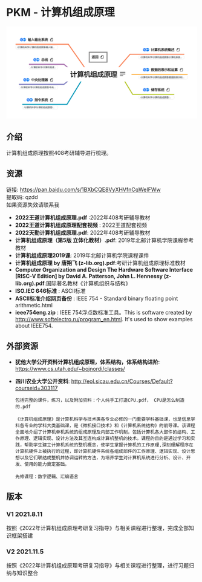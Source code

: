# PKM - 计算机组成原理  
![image text](./resources/计算机组成原理.png)
## 介绍
计算机组成原理按照408考研辅导进行梳理。
## 资源
链接: https://pan.baidu.com/s/1BXbCQE8VyXHVfnCqWeIFWw  
提取码: qzdd  
如果资源失效请联系我

* __2022王道计算机组成原理.pdf__ :2022年408考研辅导教材  
* __2022王道计算机组成原理配套视频__ : 2022王道配套视频  
* __2022天勤计算机组成原理.pdf__: 2022年408考研辅导教材  
* __计算机组成原理（第5版 立体化教材）.pdf__: 2019年北邮计算机学院课程参考教材
* __计算机组成原理2019课__: 2019年北邮计算机学院课程课件
* __计算机组成原理 by 唐朔飞 (z-lib.org).pdf__:考研计算机组成原理标准教材  
* __Computer Organization and Design The Hardware Software Interface [RISC-V Edition] by David A. Patterson, John L. Hennessy (z-lib.org).pdf__:国际著名教材《计算机组织与结构》  
* __ISO.IEC 646标准__ : ASCII标准  
* __ASCII标准介绍网页备份__ : IEEE 754 - Standard binary floating point arithmetic.html  
* __ieee754eng.zip__ : IEEE 754浮点数标准工具。This is software created by http://www.softelectro.ru/program_en.html. It's used to show examples about IEEE754.  

## 外部资源

* __犹他大学公开资料计算机组成原理，体系结构，体系结构进阶__: https://www.cs.utah.edu/~bojnordi/classes/

* __四川农业大学公开资料__: http://eol.sicau.edu.cn/Courses/Default?courseid=303117

  ```
  包括完整的课件，练习，以及附加资料：个人纯手工打造CPU.pdf，	CPU是怎么制造的.pdf
  
  《计算机组成原理》是计算机科学与技术类各专业必修的一门重要学科基础课，也是信息学科各专业的学科大类基础课，是《微机接口技术》和《计算机系统结构》的前导课。该课程全面地介绍了计算机单机系统的组成原理及内部工作机制，包括计算机各大部件的结构、工作原理、逻辑实现、设计方法及其互连构成计算机整机的技术。课程的目的是通过学习和实践，帮助学生建立计算机系统的整机概念，使学生掌握计算机的工作原理,深刻理解程序在计算机硬件上被执行的过程，即计算机硬件系统各组成部件的工作原理、逻辑实现、设计思想以及它们联结成整机并协调运转的方法，为培养学生对计算机系统进行分析、设计、开发、使用的能力奠定基础。
  
  先修课程：数字逻辑、汇编语言
  ```

  

## 版本
### V1 2021.8.11
按照《2022年计算机组成原理考研复习指导》与相关课程进行整理，完成全部知识框架搭建  
### V2 2021.11.5
按照《2022年计算机组成原理考研复习指导》与相关课程进行整理，进行习题归纳与知识整合  